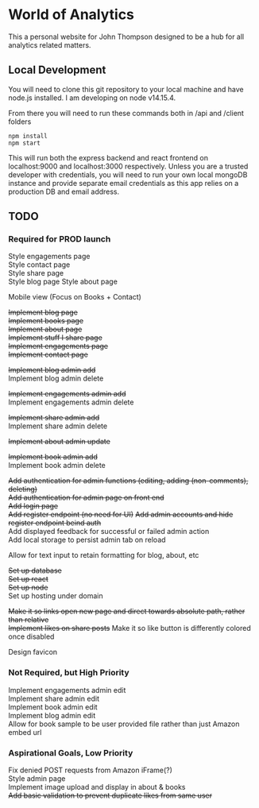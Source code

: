 # World of Analytics

This a personal website for John Thompson designed to be a hub for all analytics related matters.

## Local Development

You will need to clone this git repository to your local machine and have node.js installed. I am developing on node v14.15.4. 
  
From there you will need to run these commands both in /api and /client folders  
```
npm install
npm start
```
This will run both the express backend and react frontend on localhost:9000 and localhost:3000 respectively.
Unless you are a trusted developer with credentials, you will need to run your own local mongoDB instance and provide separate email credentials as this app relies on a production DB and email address.
  
## TODO

### Required for PROD launch  
Style engagements page  
Style contact page  
Style share page  
Style blog page 
Style about page  
  
Mobile view  (Focus on Books + Contact)   
  
~~Implement blog page~~  
~~Implement books page~~  
~~Implement about page~~  
~~Implement stuff I share page~~  
~~Implement engagements page~~  
~~Implement contact page~~  
  
~~Implement blog admin add~~  
Implement blog admin delete      
    
~~Implement engagements admin add~~  
Implement engagements admin delete   
  
~~Implement share admin add~~  
Implement share admin delete  
  
~~Implement about admin update~~
  
~~Implement book admin add~~  
Implement book admin delete     
  
~~Add authentication for admin functions (editing, adding (non-comments), deleting)~~  
~~Add authentication for admin page on front end~~  
~~Add login page~~  
~~Add register endpoint (no need for UI)~~
~~Add admin accounts and hide register endpoint beind auth~~  
Add displayed feedback for successful or failed admin action  
Add local storage to persist admin tab on reload    
  
Allow for text input to retain formatting for blog, about, etc  
  
~~Set up database~~  
~~Set up react~~  
~~Set up node~~  
Set up hosting under domain  
  
~~Make it so links open new page and direct towards absolute path, rather than relative~~  
~~Implement likes on share posts~~ 
Make it so like button is differently colored once disabled    
  
Design favicon  

### Not Required, but High Priority
 
Implement engagements admin edit  
Implement share admin edit   
Implement book admin edit   
Implement blog admin edit  
Allow for book sample to be user provided file rather than just Amazon embed url  
  
  
### Aspirational Goals, Low Priority
  
Fix denied POST requests from Amazon iFrame(?)  
Style admin page     
Implement image upload and display in about & books   
~~Add basic validation to prevent duplicate likes from same user~~    
  